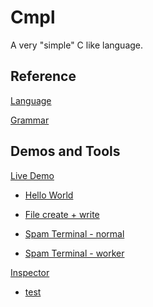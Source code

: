 # Cmpl

A very "simple" C like language.

## Reference

[Language](extras/Cmpl.md)

[Grammar](extras/Cmpl.g4)

## Demos and Tools

[Live Demo](demo.html)

* [Hello World](demo.html#file=HelloWold.ci&content=File.out.write("hello%20world");)

* [File create + write](demo.html#file=file.ci&content=Ly8gdGVzdCB3cml0aW5nIGludG8gYSBmaWxlCi8vIGFmdGVyIGV4ZWN1dGlvbiwgcmVmcmVzaCB0aGUgbGlzdCBvZiBmaWxlcyB0byBzZWUgdGhlIG91dHB1dAoKRmlsZSBmaWxlID0gRmlsZS5jcmVhdGUoImEudHh0Iik7CmZpbGUud3JpdGUoIlRoZSBxdWljayBicm93biBmb3gganVtcHMgb3ZlciB0aGUgbGF6eSBkb2cuXG4iKTsKZmlsZS5jbG9zZSgpOwo)

* [Spam Terminal - normal](demo.html#file=SpamTerminal.ci&content=Zm9yIChpbnQgaSA9IDA7IGkgPCAxMDAwMDsgaSArPSAxKSB7Cglmb3IgKGludCBqID0gMDsgaiA8IDEwMDAwOyBqICs9IDEpIHt9CglkZWJ1ZygibWVzc2FnZSIsIGkpOwp9Cg)

* [Spam Terminal - worker](demo.html#worker&file=SpamTerminal.ci&content=Zm9yIChpbnQgaSA9IDA7IGkgPCAxMDAwMDsgaSArPSAxKSB7Cglmb3IgKGludCBqID0gMDsgaiA8IDEwMDAwOyBqICs9IDEpIHt9CglkZWJ1ZygibWVzc2FnZSIsIGkpOwp9Cg)

[Inspector](extras/Inspector/Inspector.html)

* [test](extras/Inspector/Inspector.html#../../extras/dump/test.prof.json)
